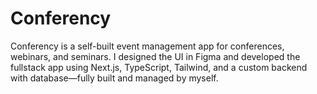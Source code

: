 # Conferency
Conferency is a self-built event management app for conferences, webinars, and seminars. I designed the UI in Figma and developed the fullstack app using Next.js, TypeScript, Tailwind, and a custom backend with database—fully built and managed by myself.
